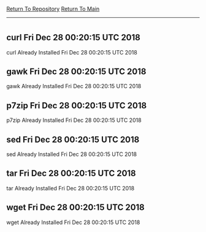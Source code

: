 [Return To Repository](https://github.com/deathbybandaid/piholeparser/)
[Return To Main](https://github.com/deathbybandaid/piholeparser/blob/master/RecentRunLogs/Mainlog.md)
____________________________________
# 
## curl Fri Dec 28 00:20:15 UTC 2018
curl Already Installed Fri Dec 28 00:20:15 UTC 2018
## gawk Fri Dec 28 00:20:15 UTC 2018
gawk Already Installed Fri Dec 28 00:20:15 UTC 2018
## p7zip Fri Dec 28 00:20:15 UTC 2018
p7zip Already Installed Fri Dec 28 00:20:15 UTC 2018
## sed Fri Dec 28 00:20:15 UTC 2018
sed Already Installed Fri Dec 28 00:20:15 UTC 2018
## tar Fri Dec 28 00:20:15 UTC 2018
tar Already Installed Fri Dec 28 00:20:15 UTC 2018
## wget Fri Dec 28 00:20:15 UTC 2018
wget Already Installed Fri Dec 28 00:20:15 UTC 2018
